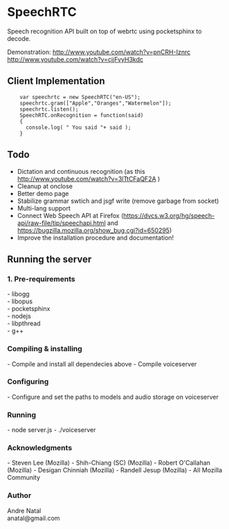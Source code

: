 SpeechRTC
=========

Speech recognition API built on top of webrtc using pocketsphinx to decode. 

Demonstration: 
http://www.youtube.com/watch?v=pnCRH-Iznrc
http://www.youtube.com/watch?v=cjjFvyH3kdc

<h2>Client Implementation</h2>

        var speechrtc = new SpeechRTC("en-US");
        speechrtc.gram(["Apple","Oranges","Watermelon"]);
        speechrtc.listen();
        SpeechRTC.onRecognition = function(said)
        {
          console.log( " You said "+ said );
        }


<h2>Todo</h2>

- Dictation and continuous recognition (as this http://www.youtube.com/watch?v=3lTtCFaQF2A ) <br>
- Cleanup at onclose <br>
- Better demo page <br>
- Stabilize grammar swtich and jsgf write (remove garbage from socket) <br>
- Multi-lang support <br>
- Connect Web Speech API at Firefox  (https://dvcs.w3.org/hg/speech-api/raw-file/tip/speechapi.html and https://bugzilla.mozilla.org/show_bug.cgi?id=650295)
- Improve the installation procedure and documentation! <br>

<h2>Running the server </h2>

<h3> 1. Pre-requirements </h3>
- libogg  <br>
- libopus  <br>
- pocketsphinx <br>
- nodejs  <br>
- libpthread <br>
- g++

<h3> Compiling & installing </h3>
- Compile and install all dependecies above
- Compile voiceserver

<h3> Configuring </h3>
- Configure and set the paths to models and audio storage on voiceserver 

<h3> Running </h3>
- node server.js
- ./voiceserver

<h3> Acknowledgments </h3>
- Steven Lee (Mozilla)
- Shih-Chiang (SC) (Mozilla)
- Robert O'Callahan  (Mozilla)
- Desigan Chinniah (Mozilla)
- Randell Jesup (Mozilla)
- All Mozilla Community

<h3> Author </h3>
Andre Natal<br>
anatal@gmail.com

